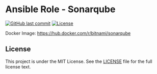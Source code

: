 # Ansible Role - Sonarqube

[![GitHub last commit](https://img.shields.io/github/last-commit/ursinn/ansible-role-sonarqube?logo=github&style=for-the-badge)](https://github.com/ursinn/ansible-role-sonarqube/commits)
[![License](https://img.shields.io/github/license/ursinn/ansible-role-sonarqube?style=for-the-badge)](https://github.com/ursinn/ansible-role-sonarqube/blob/main/LICENSE)

Docker Image: https://hub.docker.com/r/bitnami/sonarqube

## License

This project is under the MIT License. See the [LICENSE](https://github.com/ursinn/ansible-role-sonarqube/blob/main/LICENSE) file for the full license text.
